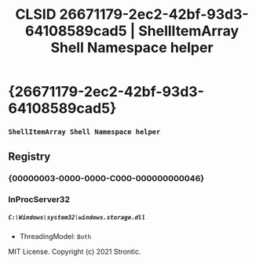 ﻿---
title: "CLSID 26671179-2ec2-42bf-93d3-64108589cad5 | ShellItemArray Shell Namespace helper"
excerpt: What is COM-Object CLSID 26671179-2ec2-42bf-93d3-64108589cad5?
---

# {26671179-2ec2-42bf-93d3-64108589cad5}

### `ShellItemArray Shell Namespace helper`

## Registry


### {00000003-0000-0000-C000-000000000046}


### InProcServer32

##### `C:\Windows\system32\windows.storage.dll`
* ThreadingModel: `Both`

MIT License. Copyright (c) 2021 Strontic.


